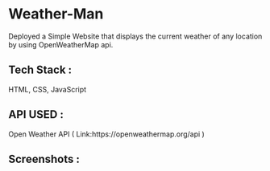 # Weather-Man
Deployed a Simple Website that displays the current weather of any location by using  OpenWeatherMap api.
<h2> Tech Stack :</h2>
  HTML, CSS, JavaScript
<h2> API USED :</h2> 
  Open Weather API ( Link:https://openweathermap.org/api ) <br>
<h2> Screenshots : 
 
